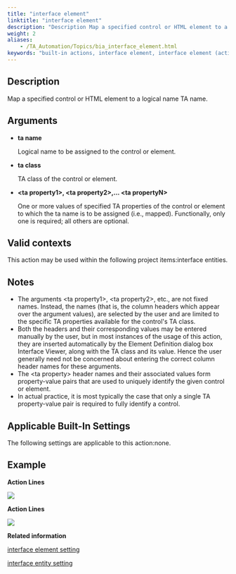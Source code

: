 ```yaml
--- 
title: "interface element"
linktitle: "interface element"
description: "Description Map a specified control or HTML element to a logical name TA name. Arguments ta name Logical name to be assigned to the control or element. ta class TA class of the control or element. &lt;ta ..."
weight: 2
aliases: 
    - /TA_Automation/Topics/bia_interface_element.html
keywords: "built-in actions, interface element, interface element (action), interface element, map specified control or HTML element to logical name in TA"
---
```


## Description

Map a specified control or HTML element to a logical name TA name.

## Arguments

-   **ta name**

    Logical name to be assigned to the control or element.

-   **ta class**

    TA class of the control or element.

-   **<ta property1\>, <ta property2\>,... <ta propertyN\>**

    One or more values of specified TA properties of the control or element to which the ta name is to be assigned \(i.e., mapped\). Functionally, only one is required; all others are optional.


## Valid contexts

This action may be used within the following project items:interface entities.

## Notes

-   The arguments <ta property1\>, <ta property2\>, etc., are not fixed names. Instead, the names \(that is, the column headers which appear over the argument values\), are selected by the user and are limited to the specific TA properties available for the control's TA class.
-   Both the headers and their corresponding values may be entered manually by the user, but in most instances of the usage of this action, they are inserted automatically by the Element Definition dialog box Interface Viewer, along with the TA class and its value. Hence the user generally need not be concerned about entering the correct column header names for these arguments.
-   The <ta property\> header names and their associated values form property-value pairs that are used to uniquely identify the given control or element.
-   In actual practice, it is most typically the case that only a single TA property-value pair is required to fully identify a control.

## Applicable Built-In Settings

The following settings are applicable to this action:none.

## Example

**Action Lines**

![](/images/TA_Automation/Images/bia_interface_element_pgm.png)

**Action Lines**

![](/images/TA_Automation/Images/bia_interface_element_ta4vs_pgm.png)




**Related information**  



[interface element setting](/automation-guide/action-based-testing-language/built-in-actions/test-support-actions/deprecated/interface-element-setting)

[interface entity setting](/automation-guide/action-based-testing-language/built-in-actions/test-support-actions/interface-handling/interface-entity-setting)

